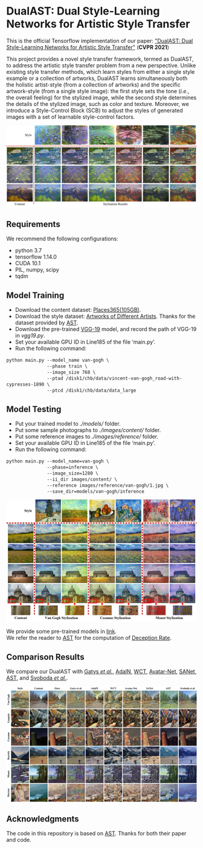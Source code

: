 # DualAST: Dual Style-Learning Networks for Artistic Style Transfer
This is the official Tensorflow implementation of our paper: ["DualAST: Dual Style-Learning Networks for Artistic Style Transfer"](https://openaccess.thecvf.com/content/CVPR2021/papers/Chen_DualAST_Dual_Style-Learning_Networks_for_Artistic_Style_Transfer_CVPR_2021_paper.pdf) (**CVPR 2021**)  
  
This project provides a novel style transfer framework, termed as DualAST, to address the artistic style transfer problem from a new perspective. Unlike existing style transfer methods, which learn styles from either a single style example or a collection of artworks, DualAST learns simultaneously both the holistic artist-style (from a collection of artworks) and the specific artwork-style (from a single style image): the first style sets the tone (*i.e.*, the overall feeling) for the stylized image, while the second style determines the details of the stylized image, such as color and texture. Moreover, we introduce a Style-Control Block (SCB) to adjust the styles of generated images with a set of learnable style-control factors.  
  
![image](https://github.com/HalbertCH/DualAST/blob/main/results/1.png)  
  
## Requirements  
We recommend the following configurations:  
- python 3.7
- tensorflow 1.14.0
- CUDA 10.1
- PIL, numpy, scipy
- tqdm
  
## Model Training  
- Download the content dataset: [Places365(105GB)](http://data.csail.mit.edu/places/places365/train_large_places365standard.tar).
- Download the style dataset: [Artworks of Different Artists](https://drive.google.com/drive/folders/1WxWxIhqqtkx4CwBVem7ZSr_ay9JJCiOh?usp=sharing). Thanks for the dataset provided by [AST](https://github.com/CompVis/adaptive-style-transfer).
- Download the pre-trained [VGG-19](https://drive.google.com/drive/folders/1n7VazSzdVdAN8Bp392KYQGVshg9pTdQ4?usp=sharing) model, and record the path of VGG-19 in *vgg19.py*.
- Set your available GPU ID in Line185 of the file ‘main.py’.
- Run the following command:
```
python main.py --model_name van-gogh \
               --phase train \
               --image_size 768 \
               --ptad /disk1/chb/data/vincent-van-gogh_road-with-cypresses-1890 \
               --ptcd /disk1/chb/data/data_large
```
  
## Model Testing
- Put your trained model to *./models/* folder.
- Put some sample photographs to *./images/content/* folder.
- Put some reference images to *./images/reference/* folder.
- Set your available GPU ID in Line185 of the file ‘main.py’.
- Run the following command:
```
python main.py --model_name=van-gogh \
               --phase=inference \
               --image_size=1280 \
               --ii_dir images/content/ \
               --reference images/reference/van-gogh/1.jpg \
               --save_dir=models/van-gogh/inference
```
![image](https://github.com/HalbertCH/DualAST/blob/main/results/2.png) 
  
We provide some pre-trained models in [link](https://drive.google.com/drive/folders/1n7VazSzdVdAN8Bp392KYQGVshg9pTdQ4?usp=sharing).  
We refer the reader to [AST](https://github.com/CompVis/adaptive-style-transfer) for the computation of [Deception Rate](https://github.com/CompVis/adaptive-style-transfer/tree/master/evaluation).  
  
## Comparison Results
We compare our DualAST with [Gatys *et al.*](https://github.com/anishathalye/neural-style), [AdaIN](https://github.com/naoto0804/pytorch-AdaIN), [WCT](https://github.com/eridgd/WCT-TF), [Avatar-Net](https://github.com/LucasSheng/avatar-net), [SANet](https://github.com/GlebBrykin/SANET), [AST](https://github.com/CompVis/adaptive-style-transfer), and [Svoboda *et al.*](https://github.com/nnaisense/conditional-style-transfer).  
  
![image](https://github.com/HalbertCH/DualAST/blob/main/results/3.png)  

## Acknowledgments
The code in this repository is based on [AST](https://github.com/CompVis/adaptive-style-transfer). Thanks for both their paper and code.
